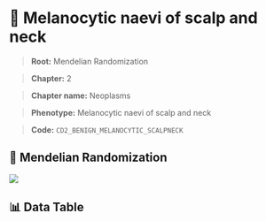 # 🧪 Melanocytic naevi of scalp and neck

> **Root:** Mendelian Randomization

> **Chapter:** 2  

> **Chapter name:** Neoplasms

> **Phenotype:** Melanocytic naevi of scalp and neck  

> **Code:** `CD2_BENIGN_MELANOCYTIC_SCALPNECK`

## 🧬 Mendelian Randomization  

<img src="/MR/Figures/Forward/CD2_BENIGN_MELANOCYTIC_SCALPNECK.png"/>

## 📊 Data Table

<CsvTableMRF src="/public/MR/Data/Forward/CD2_BENIGN_MELANOCYTIC_SCALPNECK.csv"/>
